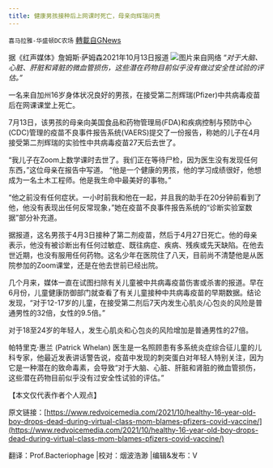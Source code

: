 ```yaml
---
title: 健康男孩接种后上网课时死亡，母亲向辉瑞问责
---
```

`喜马拉雅-华盛顿DC农场` [轉載自GNews](https://gnews.org/zh-hans/1596581/)

据《红声媒体》詹姆斯·萨姆森2021年10月13日报道
![](https://assets.gnews.org/wp-content/uploads/2021/10/ym_adobespark.png)图片来自网络
“*对于大脑、心脏、肝脏和肾脏的微血管损伤，这些潜在药物目前似乎没有做过安全性试验的评估。”*

一名来自加州16岁身体状况良好的男孩，在接受第二剂辉瑞(Pfizer)中共病毒疫苗后在网课课堂上死亡。

7月13日，该男孩的母亲向美国食品和药物管理局(FDA)和疾病控制与预防中心(CDC)管理的疫苗不良事件报告系统(VAERS)提交了一份报告，称她的儿子在4月接受第二剂辉瑞的实验性中共病毒疫苗27天后去世了。

“我儿子在Zoom上数学课时去世了。我们正在等待尸检，因为医生没有发现任何东西，”这位母亲在报告中写道。 “他是一个健康的男孩，他的学习成绩很好，他想成为一名土木工程师。他是我生命中最美好的事物。”

“他之前没有任何症状。一小时前我和他在一起，并且我的助手在20分钟前看到了他，他没有表现出任何反常现象，”她在疫苗不良事件报告系统的“诊断实验室数据”部分补充道。

据报道，这名男孩于4月3日接种了第二剂疫苗，然后于4月27日死亡。他的母亲表示，他没有被诊断出有任何过敏症、既往病症、疾病、残疾或先天缺陷。在他去世近期，也没有服用任何药物。这名少年在医院住了八天，目前尚不清楚他是从医院参加的Zoom课堂，还是在他去世前已经出院。

几个月来，媒体一直在试图扫除有关儿童被中共病毒疫苗伤害或杀害的报道。早在6月份，儿童健康防御部门就查看了有关儿童接种中共病毒疫苗的早期数据。结论发现，“对于12-17岁的儿童，在接受第二剂后7天内发生心肌炎/心包炎的风险是普通男性的32倍，女性的9.5倍。”

对于18至24岁的年轻人，发生心肌炎和心包炎的风险增加是普通男性的27倍。

帕特里克·惠兰 (Patrick Whelan) 医生是一名照顾患有多系统炎症综合征儿童的儿科专家，他最近发表讲话警告说，疫苗中发现的刺突蛋白对年轻人特别关注，因为它是一种潜在的致命毒素，会导致“对于大脑、心脏、肝脏和肾脏的微血管损伤，这些潜在药物目前似乎没有过安全性试验的评估。”

【本文仅代表作者个人观点】

原文链接：[https://www.redvoicemedia.com/2021/10/healthy-16-year-old-boy-drops-dead-during-virtual-class-mom-blames-pfizers-covid-vaccine/](https://www.redvoicemedia.com/2021/10/healthy-16-year-old-boy-drops-dead-during-virtual-class-mom-blames-pfizers-covid-vaccine/)

翻译：Prof.Bacteriophage |校对：烟波浩渺 |编辑&发布：V
